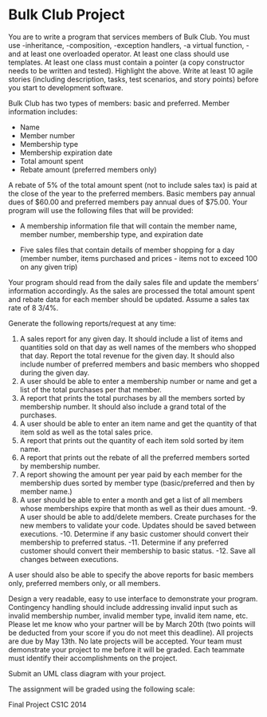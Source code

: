 Bulk Club Project
===============

You are to write a program that services members of Bulk Club.  You must use -inheritance, -composition, -exception handlers, -a virtual function, -and at least one overloaded operator.  At least one class should use templates. At least one class must contain a pointer (a copy constructor needs to be written and tested).   Highlight the above.  Write at least 10 agile stories (including description, tasks, test scenarios, and story points) before you start to development software.

Bulk Club has two types of members: basic and preferred. 
Member information includes:
-	Name
-	Member number
-	Membership type
-	Membership expiration date
-	Total amount spent
-	Rebate amount (preferred members only)

A rebate of 5% of the total amount spent (not to include sales tax) is paid at the close of the year to the preferred members. Basic members pay annual dues of $60.00 and preferred members pay annual dues of $75.00. Your program will use the following files that will be provided:

-	A membership information file that will contain the member name, member number, membership type, and expiration date

-	Five sales files that contain details of member shopping for a day (member number, items purchased and prices - items not to exceed 100 on any given trip)

Your program should read from the daily sales file and update the members’ information accordingly. As the sales are processed the total amount spent and rebate data for each member should be updated. Assume a sales tax rate of 8 3/4%.

Generate the following reports/request at any time:

1.	A sales report for any given day. It should include a list of items and quantities sold on that day as well names of the members who shopped that day.  Report the total revenue for the given day.  It should also include number of preferred members and basic members who shopped during the given day.
2.	A user should be able to enter a membership number or name and get a list of the total purchases per that member.
3.	A report that prints the total purchases by all the members sorted by membership number.  It should also include a grand total of the purchases.
4.	A user should be able to enter an item name and get the quantity of that item sold as well as the total sales price.
5.	A report that prints out the quantity of each item sold sorted by item name.
6.	A report that prints out the rebate of all the preferred members sorted by membership number.
7.	A report showing the amount per year paid by each member for the membership dues sorted by member type (basic/preferred and then by member name.)
8.	A user should be able to enter a month and get a list of all members whose memberships expire that month as well as their dues amount.
-9.	A user should be able to add/delete members.   Create purchases for the new members to validate your code.  Updates should be saved between executions.
-10.	Determine if any basic customer should convert their membership to preferred status.
-11.	Determine if any preferred customer should convert their membership to basic status.
-12.	Save all changes between executions.

A user should also be able to specify the above reports for basic members only, preferred members only, or all members.

Design a very readable, easy to use interface to demonstrate your program.  Contingency handling should include addressing invalid input such as invalid membership number, invalid member type, invalid item name, etc.  Please let me know who your partner will be by March 20th (two points will be deducted from your score if you do not meet this deadline). All projects are due by May 13th.   No late projects will be accepted. Your team must demonstrate your project to me before it will be graded.   Each teammate must identify their accomplishments on the project.  

Submit an UML class diagram with your project.

The assignment will be graded using the following scale:
 


Final Project CS1C 2014
